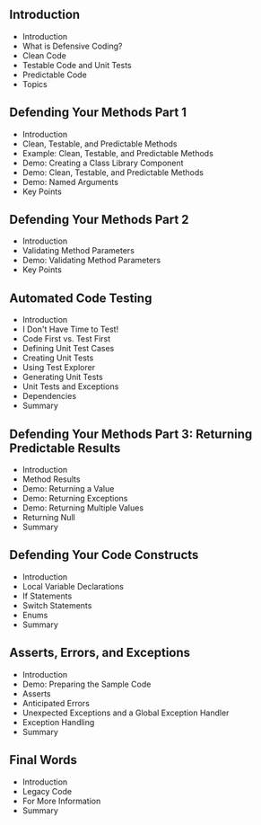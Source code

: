 ## Introduction  
- Introduction  
- What is Defensive Coding?  
- Clean Code  
- Testable Code and Unit Tests  
- Predictable Code  
- Topics  

## Defending Your Methods Part 1  
- Introduction  
- Clean, Testable, and Predictable Methods  
- Example: Clean, Testable, and Predictable Methods 
- Demo: Creating a Class Library Component  
- Demo: Clean, Testable, and Predictable Methods  
- Demo: Named Arguments  
- Key Points  

## Defending Your Methods Part 2  
- Introduction  
- Validating Method Parameters  
- Demo: Validating Method Parameters  
- Key Points  

## Automated Code Testing  
- Introduction  
- I Don't Have Time to Test!  
- Code First vs. Test First  
- Defining Unit Test Cases  
- Creating Unit Tests  
- Using Test Explorer  
- Generating Unit Tests  
- Unit Tests and Exceptions  
- Dependencies  
- Summary  

## Defending Your Methods Part 3: Returning Predictable Results  
- Introduction  
- Method Results  
- Demo: Returning a Value  
- Demo: Returning Exceptions  
- Demo: Returning Multiple Values  
- Returning Null  
- Summary  

## Defending Your Code Constructs  
- Introduction  
- Local Variable Declarations  
- If Statements  
- Switch Statements  
- Enums  
- Summary  

## Asserts, Errors, and Exceptions  
- Introduction  
- Demo: Preparing the Sample Code  
- Asserts  
- Anticipated Errors  
- Unexpected Exceptions and a Global Exception Handler  
- Exception Handling  
- Summary  

## Final Words  
- Introduction  
- Legacy Code  
- For More Information  
- Summary  

